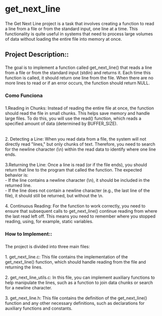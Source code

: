 <h1 align="left">get_next_line</h1>

###

<p align="left">The Get Next Line project is a task that involves creating a function to read a line from a file or from the standard input, one line at a time. This functionality is quite useful in systems that need to process large volumes of data without loading the entire file into memory at once.</p>

###

<h2 align="left">Project Description::</h2>

###

<p align="left">The goal is to implement a function called get_next_line() that reads a line from a file or from the standard input (stdin) and returns it. Each time this function is called, it should return one line from the file. When there are no more lines to read or if an error occurs, the function should return NULL.</p>

###

<h3 align="left">Como Funciona</h3>

###

<p align="left">1.Reading in Chunks: Instead of reading the entire file at once, the function should read the file in small chunks. This helps save memory and handle large files. To do this, you will use the read() function, which reads a specified amount of data (determined by BUFFER_SIZE).<br><br><br>2. Detecting a Line: When you read data from a file, the system will not directly read "lines," but only chunks of text. Therefore, you need to search for the newline character (\n) within the read data to identify where one line ends.<br><br>3.Returning the Line: Once a line is read (or if the file ends), you should return that line to the program that called the function. The expected behavior is:<br>- If the line contains a newline character (\n), it should be included in the returned line.<br>- If the line does not contain a newline character (e.g., the last line of the file), it should still be returned, but without the \n.<br><br>4. Continuous Reading: For the function to work correctly, you need to ensure that subsequent calls to get_next_line() continue reading from where the last read left off. This means you need to remember where you stopped reading, using, for example, static variables.</p>

###

<h3 align="left">How to Implement::</h3>

###

<p align="left">The project is divided into three main files:<br><br>1. get_next_line.c: This file contains the implementation of the get_next_line() function, which should handle reading from the file and returning the lines.<br><br>2. get_next_line_utils.c: In this file, you can implement auxiliary functions to help manipulate the lines, such as a function to join data chunks or search for a newline character.<br><br>3. get_next_line.h: This file contains the definition of the get_next_line() function and any other necessary definitions, such as declarations for auxiliary functions and constants.</p>

###
